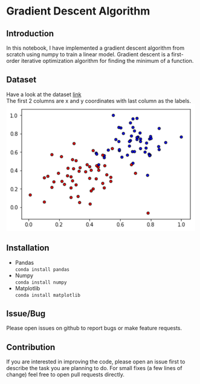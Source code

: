 # Gradient Descent Algorithm

## Introduction
In this notebook, I have implemented a gradient descent algorithm from scratch using numpy to train a linear model. Gradient descent is a first-order iterative optimization algorithm for finding the minimum of a function.

## Dataset
Have a look at the dataset [link](https://github.com/rajatsharma369007/Gradient_Descent_Algorithm/blob/master/data.csv)  
The first 2 columns are x and y coordinates with last column as the labels.  
<img src="https://github.com/rajatsharma369007/Gradient_Descent_Algorithm/blob/master/dataset.png" width="500px">

## Installation
* Pandas  
<code>conda install pandas</code>
* Numpy  
<code>conda install numpy</code>
* Matplotlib  
<code>conda install matplotlib</code>

## Issue/Bug
Please open issues on github to report bugs or make feature requests.

## Contribution
If you are interested in improving the code, please open an issue first to describe the task you are planning to do. For small fixes (a few lines of change) feel free to open pull requests directly.




